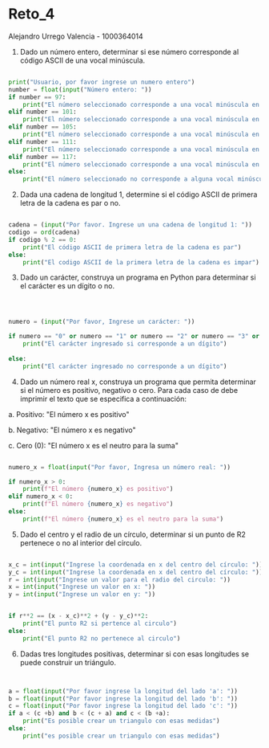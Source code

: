 # Reto_4

Alejandro Urrego Valencia - 1000364014
 
1. Dado un número entero, determinar si ese número corresponde al código ASCII de una vocal minúscula.

```python

print("Usuario, por favor ingrese un numero entero")
number = float(input("Número entero: "))
if number == 97:
    print("El número seleccionado corresponde a una vocal minúscula en el código ASCII")
elif number == 101:
    print("El número seleccionado corresponde a una vocal minúscula en el código ASCII")
elif number == 105:
    print("El número seleccionado corresponde a una vocal minúscula en el código ASCII")
elif number == 111:
    print("El número seleccionado corresponde a una vocal minúscula en el código ASCII")
elif number == 117:
    print("El número seleccionado corresponde a una vocal minúscula en el código ASCII")
else:
    print("El número seleccionado no corresponde a alguna vocal minúscula en código ASCII")


```


2. Dada una cadena de longitud 1, determine si el código ASCII de primera letra de la cadena es par o no.

```python

cadena = (input("Por favor. Ingrese un una cadena de longitud 1: "))
codigo = ord(cadena)
if codigo % 2 == 0:
    print("El código ASCII de primera letra de la cadena es par")
else:
    print("El codigo ASCII de la primera letra de la cadena es impar")


```


3. Dado un carácter, construya un programa en Python para determinar si el carácter es un dígito o no.

```python



numero = (input("Por favor, Ingrese un carácter: "))

if numero == "0" or numero == "1" or numero == "2" or numero == "3" or numero == "4" or numero == "5" or numero == "6" or numero == "7" or numero == "8" or numero == "9":
    print("El carácter ingresado si corresponde a un dígito")
    
else:
    print("El carácter ingresado no corresponde a un dígito")


```


4. Dado un número real x, construya un programa que permita determinar si el número es positivo, negativo o cero. Para cada caso de debe imprimir el texto que se especifica a continuación:

  a. Positivo: "El número x es positivo"
  
  b. Negativo: "El número x es negativo"
  
  c. Cero (0): "El número x es el neutro para la suma"

```python

numero_x = float(input("Por favor, Ingresa un número real: "))

if numero_x > 0:
    print(f"El número {numero_x} es positivo")
elif numero_x < 0:
    print(f"El número {numero_x} es negativo")
else:
    print(f"El número {numero_x} es el neutro para la suma")

```

  
  
5. Dado el centro y el radio de un círculo, determinar si un punto de R2 pertenece o no al interior del círculo.


```python

x_c = int(input("Ingrese la coordenada en x del centro del círculo: "))
y_c = int(input("Ingrese la coordenada en x del centro del círculo: "))
r = int(input("Ingrese un valor para el radio del circulo: "))
x = int(input("Ingrese un valor en x: "))
y = int(input("Ingrese un valor en y: "))


if r**2 == (x - x_c)**2 + (y - y_c)**2:
    print("El punto R2 si pertence al circulo")
else:
    print("El punto R2 no pertenece al circulo")

```


6. Dadas tres longitudes positivas, determinar si con esas longitudes se puede construir un triángulo.


```python


a = float(input("Por favor ingrese la longitud del lado 'a': "))
b = float(input("Por favor ingrese la longitud del lado 'b': "))
c = float(input("Por favor ingrese la longitud del lado 'c': "))
if a < (c +b) and b < (c + a) and c < (b +a):
    print("Es posible crear un triangulo con esas medidas")
else:
    print("es posible crear un triangulo con esas medidas")

```
